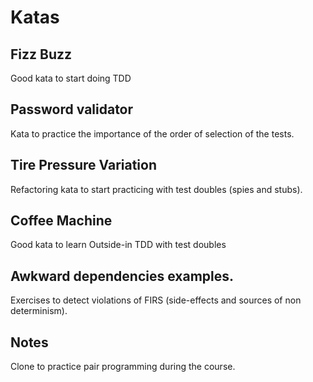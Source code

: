 # Katas

## Fizz Buzz
Good kata to start doing TDD

## Password validator
Kata to practice the importance of the order of selection of the tests.

## Tire Pressure Variation
Refactoring kata to start practicing with test doubles (spies and stubs).

## Coffee Machine
Good kata to learn Outside-in TDD with test doubles

## Awkward dependencies examples.
Exercises to detect violations of FIRS (side-effects and sources of non determinism).


## Notes
Clone to practice pair programming during the course. 